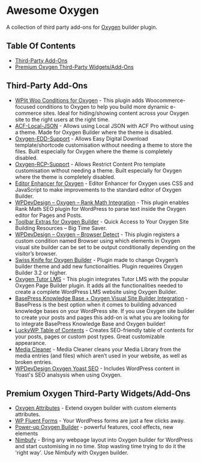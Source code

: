 # Awesome Oxygen
A collection of third party add-ons for [Oxygen](https://oxygenbuilder.com/) builder plugin.

## Table Of Contents
* [Third-Party Add-Ons](#third-party-add-ons)
* [Premium Oxygen Third-Party Widgets/Add-Ons](#premium-oxygen-third-party-widgetsadd-ons)

## Third-Party Add-Ons
* [WPlit Woo Conditions for Oxygen](https://wordpress.org/plugins/wplit-woo-conditions-for-oxygen/) - This plugin adds Woocommerce-focused conditions to Oxygen to help you build more dynamic e-commerce sites. Ideal for hiding/showing content across your Oxygen site to the right users at the right time.
* [ACF-Local-JSON](https://github.com/wplit/ACF-Local-JSON) - Allows using Local JSON with ACF Pro without using a theme. Made for Oxygen Builder where the theme is disabled.
* [Oxygen-EDD-Support](https://github.com/wplit/Oxygen-EDD-Support) - Allows Easy Digital Download template/shortcode customisation without needing a theme to store the files. Built especially for Oxygen where the theme is completely disabled.
* [Oxygen-RCP-Support](https://github.com/wplit/Oxygen-RCP-Support) - Allows Restrict Content Pro template customisation without needing a theme. Built especially for Oxygen where the theme is completely disabled.
* [Editor Enhancer for Oxygen](https://sk.wordpress.org/plugins/editor-enhancer-for-oxygen/) - Editor Enhancer for Oxygen uses CSS and JavaScript to make improvements to the standard editor of Oxygen Builder.
* [WPDevDesign – Oxygen – Rank Math Integration](https://sk.wordpress.org/plugins/wpdevdesign-rankmath-integration-for-oxygen/) - This plugin enables Rank Math SEO plugin for WordPress to parse text inside the Oxygen editor for Pages and Posts.
* [Toolbar Extras for Oxygen Builder](https://sk.wordpress.org/plugins/toolbar-extras-oxygen/) - Quick Access to Your Oxygen Site Building Resources – Big Time Saver.
* [WPDevDesign – Oxygen – Browser Detect](https://sk.wordpress.org/plugins/wpdevdesign-browser-detect-for-oxygen/) - This plugin registers a custom condition named Browser using which elements in Oxygen visual site builder can be set to be output conditionally depending on the visitor’s browser.
* [Swiss Knife for Oxygen Builder](https://sk.wordpress.org/plugins/swiss-knife-for-oxygen-buider/) - Plugin made to change Oxygen’s builder theme and add new functionalities. Plugin requeires Oxygen Builder 3.2 or higher.
* [Oxygen Tutor LMS](https://sk.wordpress.org/plugins/oxygen-tutor-lms/) - This plugin integrates Tutor LMS with the popular Oxygen Page Builder plugin. It adds all the functionalities needed to create a complete WordPress LMS website using Oxygen Builder.
* [BasePress Knowledge Base + Oxygen Visual Site Builder Integration](https://sk.wordpress.org/plugins/basepress-oxygen-integration/) - BasePress is the best option when it comes to building advanced knowledge bases on your WordPress site.
If you use Oxygen site builder to create your posts and pages this add-on is what you are looking for to integrate BasePress Knowledge Base and Oxygen builder!
* [LuckyWP Table of Contents](https://wordpress.org/plugins/luckywp-table-of-contents/) - Creates SEO-friendly table of contents for your posts, pages or custom post types. Great customizable appearance.
* [Media Cleaner](https://wordpress.org/plugins/media-cleaner/) - Media Cleaner cleans your Media Library from the media entries (and files) which aren’t used in your website, as well as broken entries.
* [WPDevDesign Oxygen Yoast SEO](https://github.com/srikat/wpdevdesign-oxygen-yoast-seo) - Includes WordPress content in Yoast's SEO analsysis when using Oxygen.

## Premium Oxygen Third-Party Widgets/Add-Ons
* [Oxygen Attributes](https://www.erropix.com/products/oxygen-attributes/) - Extend oxygen builder with custom elements attributes.
* [WP Fluent Forms](https://wpmanageninja.com/wp-fluent-form/) - Your WordPress forms are just a few clicks away.
* [Power-up Oxygen Builder](https://oxypowerpack.com/) - powerful features, cool effects, new elements
* [Nimbufy](https://nimbufy.com/) - Bring any webpage layout into Oxygen builder for WordPress and start customising in no time. Stop wasting time trying to do it the 'right way'. Use Nimbufy with Oxygen builder.